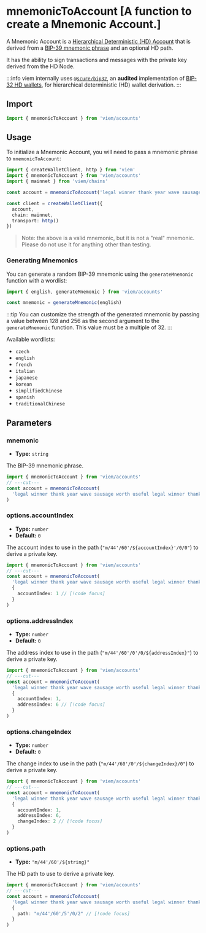 # mnemonicToAccount [A function to create a Mnemonic Account.]

A Mnemonic Account is a [Hierarchical Deterministic (HD) Account](/docs/accounts/local/hdKeyToAccount) that is derived from a [BIP-39 mnemonic phrase](https://github.com/bitcoin/bips/blob/master/bip-0039.mediawiki) and an optional HD path.

It has the ability to sign transactions and messages with the private key derived from the HD Node.

:::info
viem internally uses [`@scure/bip32`](https://github.com/paulmillr/scure-bip32), an **audited** implementation of [BIP-32 HD wallets](https://github.com/bitcoin/bips/blob/master/bip-0032.mediawiki#abstract), for hierarchical deterministic (HD) wallet derivation.
:::

## Import

```ts twoslash
import { mnemonicToAccount } from 'viem/accounts'
```

## Usage

To initialize a Mnemonic Account, you will need to pass a mnemonic phrase to `mnemonicToAccount`:

```ts twoslash
import { createWalletClient, http } from 'viem'
import { mnemonicToAccount } from 'viem/accounts'
import { mainnet } from 'viem/chains'

const account = mnemonicToAccount('legal winner thank year wave sausage worth useful legal winner thank yellow') // [!code focus]

const client = createWalletClient({
  account,
  chain: mainnet,
  transport: http()
})
```

> Note: the above is a valid mnemonic, but it is not a "real" mnemonic. Please do not use it for anything other than testing.

### Generating Mnemonics

You can generate a random BIP-39 mnemonic using the `generateMnemonic` function with a wordlist:

```ts twoslash
import { english, generateMnemonic } from 'viem/accounts'

const mnemonic = generateMnemonic(english)
```

:::tip
You can customize the strength of the generated mnemonic by passing a value between 128 and 256 as the second argument to the `generateMnemonic` function. This value must be a multiple of 32.
:::

Available wordlists:

- `czech`
- `english`
- `french`
- `italian`
- `japanese`
- `korean`
- `simplifiedChinese`
- `spanish`
- `traditionalChinese`

## Parameters

### mnemonic

- **Type:** `string`

The BIP-39 mnemonic phrase.

```ts twoslash
import { mnemonicToAccount } from 'viem/accounts'
// ---cut---
const account = mnemonicToAccount(
  'legal winner thank year wave sausage worth useful legal winner thank yellow' // [!code focus]
)
```

### options.accountIndex

- **Type:** `number`
- **Default:** `0`

The account index to use in the path (`"m/44'/60'/${accountIndex}'/0/0"`) to derive a private key.

```ts twoslash
import { mnemonicToAccount } from 'viem/accounts'
// ---cut---
const account = mnemonicToAccount(
  'legal winner thank year wave sausage worth useful legal winner thank yellow',
  {
    accountIndex: 1 // [!code focus]
  }
)
```

### options.addressIndex

- **Type:** `number`
- **Default:** `0`

The address index to use in the path (`"m/44'/60'/0'/0/${addressIndex}"`) to derive a private key.

```ts twoslash
import { mnemonicToAccount } from 'viem/accounts'
// ---cut---
const account = mnemonicToAccount(
  'legal winner thank year wave sausage worth useful legal winner thank yellow',
  {
    accountIndex: 1,
    addressIndex: 6 // [!code focus]
  }
)
```

### options.changeIndex

- **Type:** `number`
- **Default:** `0`

The change index to use in the path (`"m/44'/60'/0'/${changeIndex}/0"`) to derive a private key.

```ts twoslash
import { mnemonicToAccount } from 'viem/accounts'
// ---cut---
const account = mnemonicToAccount(
  'legal winner thank year wave sausage worth useful legal winner thank yellow',
  {
    accountIndex: 1,
    addressIndex: 6,
    changeIndex: 2 // [!code focus]
  }
)
```

### options.path

- **Type:** `"m/44'/60'/${string}"`

The HD path to use to derive a private key.

```ts twoslash
import { mnemonicToAccount } from 'viem/accounts'
// ---cut---
const account = mnemonicToAccount(
  'legal winner thank year wave sausage worth useful legal winner thank yellow',
  {
    path: "m/44'/60'/5'/0/2" // [!code focus]
  }
)
```
